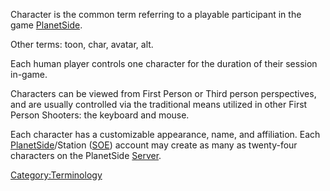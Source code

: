 Character is the common term referring to a playable participant in the
game [PlanetSide](PlanetSide.md).

Other terms: toon, char, avatar, alt.

Each human player controls one character for the duration of their
session in-game.

Characters can be viewed from First Person or Third person perspectives,
and are usually controlled via the traditional means utilized in other
First Person Shooters: the keyboard and mouse.

Each character has a customizable appearance, name, and affiliation.
Each [PlanetSide](PlanetSide.md)/Station ([SOE](Sony_Online_Entertainment.md))
account may create as many as twenty-four characters on the PlanetSide
[Server](Server.md).

[Category:Terminology](Category:Terminology.md)
